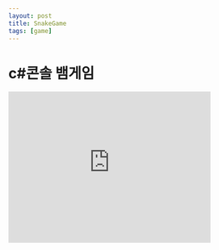```yaml
---
layout: post
title: SnakeGame
tags: [game]
---
```


# c#콘솔 뱀게임

<iframe width="400" height="300" src="https://www.youtube.com/embed/KyoBg08fqio" title="C# Console 뱀게임" frameborder="0" allow="accelerometer; autoplay; clipboard-write; encrypted-media; gyroscope; picture-in-picture; web-share" referrerpolicy="strict-origin-when-cross-origin" allowfullscreen></iframe>
